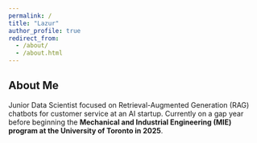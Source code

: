 ```yaml
---
permalink: /
title: "Lazur"
author_profile: true
redirect_from: 
  - /about/
  - /about.html
---
```

## About Me
Junior Data Scientist focused on Retrieval-Augmented Generation (RAG) chatbots for customer service at an AI startup. Currently on a gap year before beginning the **Mechanical and Industrial Engineering (MIE) program at the University of Toronto in 2025**.
